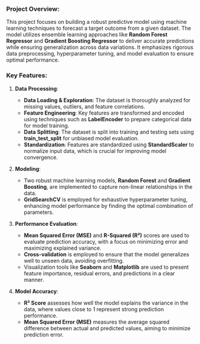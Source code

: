 ### Project Overview:

This project focuses on building a robust predictive model using machine learning techniques to forecast a target outcome from a given dataset. The model utilizes ensemble learning approaches like **Random Forest Regressor** and **Gradient Boosting Regressor** to deliver accurate predictions while ensuring generalization across data variations. It emphasizes rigorous data preprocessing, hyperparameter tuning, and model evaluation to ensure optimal performance.

### Key Features:

1. **Data Processing**:
    
    - **Data Loading & Exploration**: The dataset is thoroughly analyzed for missing values, outliers, and feature correlations.
    - **Feature Engineering**: Key features are transformed and encoded using techniques such as **LabelEncoder** to prepare categorical data for model training.
    - **Data Splitting**: The dataset is split into training and testing sets using **train_test_split** for unbiased model evaluation.
    - **Standardization**: Features are standardized using **StandardScaler** to normalize input data, which is crucial for improving model convergence.
2. **Modeling**:
    
    - Two robust machine learning models, **Random Forest** and **Gradient Boosting**, are implemented to capture non-linear relationships in the data.
    - **GridSearchCV** is employed for exhaustive hyperparameter tuning, enhancing model performance by finding the optimal combination of parameters.
3. **Performance Evaluation**:
    
    - **Mean Squared Error (MSE)** and **R-Squared (R²)** scores are used to evaluate prediction accuracy, with a focus on minimizing error and maximizing explained variance.
    - **Cross-validation** is employed to ensure that the model generalizes well to unseen data, avoiding overfitting.
    - Visualization tools like **Seaborn** and **Matplotlib** are used to present feature importance, residual errors, and predictions in a clear manner.
4. **Model Accuracy**:
    
    - **R² Score** assesses how well the model explains the variance in the data, where values close to 1 represent strong prediction performance.
    - **Mean Squared Error (MSE)** measures the average squared difference between actual and predicted values, aiming to minimize prediction error.
